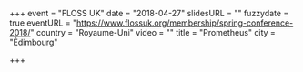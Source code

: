 +++
event = "FLOSS UK"
date = "2018-04-27"
slidesURL = ""
fuzzydate = true
eventURL = "https://www.flossuk.org/membership/spring-conference-2018/"
country = "Royaume-Uni"
video = ""
title = "Prometheus"
city = "Édimbourg"

+++

